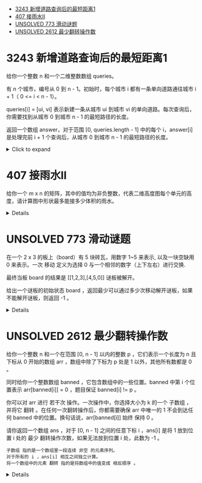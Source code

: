 <!--toc:start-->
- [3243 新增道路查询后的最短距离1](#3243-新增道路查询后的最短距离1)
- [407 接雨水Ⅱ](#407-接雨水ⅱ)
- [UNSOLVED 773 滑动谜题](#unsolved-773-滑动谜题)
- [UNSOLVED 2612 最少翻转操作数](#unsolved-2612-最少翻转操作数)
<!--toc:end-->

# 3243 新增道路查询后的最短距离1

给你一个整数 n 和一个二维整数数组 queries。

有 n 个城市，编号从 0 到 n - 1。初始时，每个城市 i
都有一条单向道路通往城市 i + 1（ 0 \<= i \< n - 1）。

queries\[i\] = \[ui, vi\] 表示新建一条从城市 ui 到城市 vi
的单向道路。每次查询后，你需要找到从城市 0 到城市 n - 1
的最短路径的长度。

返回一个数组 answer，对于范围 \[0, queries.length - 1\] 中的每个
i，answer\[i\] 是处理完前 i + 1 个查询后，从城市 0 到城市 n - 1
的最短路径的长度。

<details><summary>Click to expand</summary>

``` cpp
class Solution {
public:
    vector<int> shortestDistanceAfterQueries(int n, vector<vector<int>>& queries) {
        vector<vector<int>> graph(n);
        for(int i=0;i<n-1;i++){
            graph[i].emplace_back(i+1);
        }
        vector<int> res;
        for(auto& query: queries){
            graph[query[0]].emplace_back(query[1]);
            res.emplace_back(bfs(n,graph));
        }
        return res;
    }
    int bfs(int n,vector<vector<int>>& nums){
        vector<int> dist(n,-1);
        queue<int> q;
        q.push(0);
        dist[0]=0;
        while(q.size()){
            int x=q.front();
            q.pop();
            for(auto y: nums[x]){
                if(dist[y]>=0) continue;
                q.push(y);
                dist[y]=dist[x]+1;
            }
        }
        return dist.back();
    }
};
```

</details>

# 407 接雨水Ⅱ

给你一个 m x n 的矩阵，其中的值均为非负整数，代表二维高度图每个单元的高度，请计算图中形状最多能接多少体积的雨水。

<details>

```cpp
class Solution {
    static constexpr int dxy[4][2]={{1,0},{-1,0},{0,1},{0,-1}};
public:
    int trapRainWater(vector<vector<int>>& heightMap) {
        int m=heightMap.size(),n=heightMap[0].size();
        priority_queue<tuple<int,int,int>,vector<tuple<int,int,int>>,greater<>> pq;
        for(int i=0;i<m;i++){
            for(int j=0;j<n;j++){
                if(i==0||i==m-1||j==0||j==n-1){
                    pq.emplace(heightMap[i][j],i,j);
                    heightMap[i][j]=-1;//标记(i,j)，表示访问过
                }
            }
        }
        int ans=0;
        while(!pq.empty()){
            auto [min_height,i,j]=pq.top();
            pq.pop();
            for(auto& [dx,dy]:dxy){
                int x=i+dx,y=j+dy;//(x,y)的邻居
                if(x>=0&&x<m&&y>=0&&y<n&&heightMap[x][y]>=0){//(x,y)没有访问过
                    //如果(x,y)的高度小于min_height,那么接水量为min_height-heightMap[x][y]
                    ans+=max(min_height-heightMap[x][y],0);
                    //给木桶新增一块高为max(heightMap[x][y],min_height)的木板
                    pq.emplace(max(min_height,heightMap[x][y]),x,y);
                    heightMap[x][y]=-1;
                }
            }
        }
        return ans;
    }
};
```

</details>

# UNSOLVED 773 滑动谜题

在一个 2 x 3 的板上（board）有 5 块砖瓦，用数字 1~5 来表示, 以及一块空缺用 0 来表示。一次 移动 定义为选择 0 与一个相邻的数字（上下左右）进行交换.

最终当板 board 的结果是 [[1,2,3],[4,5,0]] 谜板被解开。

给出一个谜板的初始状态 board ，返回最少可以通过多少次移动解开谜板，如果不能解开谜板，则返回 -1 。

<details>

```cpp
class Solution {
    vector<vector<int>> neighbors = {{1, 3}, {0, 2, 4}, {1, 5},
                                     {0, 4}, {1, 3, 5}, {2, 4}};

public:
    int slidingPuzzle(vector<vector<int>>& board) {
        auto get = [&](string& status) -> vector<string> {
            vector<string> ret;
            int x = status.find('0');
            for (int y : neighbors[x]) {
                swap(status[x], status[y]);
                ret.push_back(status);
                swap(status[x], status[y]);
            }
            return ret;
        };
        string initial;
        for (int i = 0; i < 2; ++i) {
            for (int j = 0; j < 3; j++) {
                initial += char(board[i][j] + '0');
            }
        }
        if (initial == "123450") {
            return 0;
        }
        queue<pair<string, int>> q;
        q.emplace(initial, 0);
        unordered_set<string> seen = {initial};
        while (!q.empty()) {
            auto [status, step] = q.front();
            q.pop();
            for (auto&& next_status : get(status)) {
                if (!seen.count(next_status)) {
                    if (next_status == "123450") {
                        return step + 1;
                    }
                    q.emplace(next_status, step + 1);
                    seen.insert(move(next_status));
                }
            }
        }
        return -1;
    }
};
```

A*做法：

```cpp
struct AStar {
    // 曼哈顿距离
    static constexpr array<array<int, 6>, 6> dist = {{
        {0, 1, 2, 1, 2, 3},
        {1, 0, 1, 2, 1, 2},
        {2, 1, 0, 3, 2, 1},
        {1, 2, 3, 0, 1, 2},
        {2, 1, 2, 1, 0, 1},
        {3, 2, 1, 2, 1, 0}
    }};

    // 计算启发函数
    static int getH(const string& status) {
        int ret = 0;
        for (int i = 0; i < 6; ++i) {
            if (status[i] != '0') {
                ret += dist[i][status[i] - '1'];
            }
        }
        return ret;
    };

    AStar(const string& status, int g): status_{status}, g_{g}, h_{getH(status)} {
        f_ = g_ + h_;
    }

    bool operator< (const AStar& that) const {
        return f_ > that.f_;
    }

    string status_;
    int f_, g_, h_;
};

class Solution {
private:
    vector<vector<int>> neighbors = {{1, 3}, {0, 2, 4}, {1, 5}, {0, 4}, {1, 3, 5}, {2, 4}};;

public:
    int slidingPuzzle(vector<vector<int>>& board) {
        // 枚举 status 通过一次交换操作得到的状态
        auto get = [&](string& status) -> vector<string> {
            vector<string> ret;
            int x = status.find('0');
            for (int y: neighbors[x]) {
                swap(status[x], status[y]);
                ret.push_back(status);
                swap(status[x], status[y]);
            }
            return ret;
        };

        string initial;
        for (int i = 0; i < 2; ++i) {
            for (int j = 0; j < 3; ++j) {
                initial += char(board[i][j] + '0');
            }
        }
        if (initial == "123450") {
            return 0;
        }

        priority_queue<AStar> q;
        q.emplace(initial, 0);
        unordered_set<string> seen = {initial};

        while (!q.empty()) {
            AStar node = q.top();
            q.pop();
            for (auto&& next_status: get(node.status_)) {
                if (!seen.count(next_status)) {
                    if (next_status == "123450") {
                        return node.g_ + 1;
                    }
                    q.emplace(next_status, node.g_ + 1);
                    seen.insert(move(next_status));
                }
            }
        }

        return -1;
    }
};
```

</details>

# UNSOLVED 2612 最少翻转操作数

给你一个整数 n 和一个在范围 [0, n - 1] 以内的整数 p ，它们表示一个长度为 n 且下标从 0 开始的数组 arr ，数组中除了下标为 p 处是 1 以外，其他所有数都是 0 。

同时给你一个整数数组 banned ，它包含数组中的一些位置。banned 中第 i 个位置表示 arr[banned[i]] = 0 ，题目保证 banned[i] != p 。

你可以对 arr 进行 若干次 操作。一次操作中，你选择大小为 k 的一个 子数组 ，并将它 翻转 。在任何一次翻转操作后，你都需要确保 arr 中唯一的 1 不会到达任何 banned 中的位置。换句话说，arr[banned[i]] 始终 保持 0 。

请你返回一个数组 ans ，对于 [0, n - 1] 之间的任意下标 i ，ans[i] 是将 1 放到位置 i 处的 最少 翻转操作次数，如果无法放到位置 i 处，此数为 -1 。

    子数组 指的是一个数组里一段连续 非空 的元素序列。
    对于所有的 i ，ans[i] 相互之间独立计算。
    将一个数组中的元素 翻转 指的是将数组中的值变成 相反顺序 。

<details>

```cpp
class Solution {
public:
    vector<int> minReverseOperations(int n, int p, vector<int>& banned, int k) {
        unordered_set<int> ban{banned.begin(), banned.end()};
        set<int> indices[2];
        for (int i = 0; i < n; i++) {
            if (i != p && !ban.contains(i)) {
                indices[i % 2].insert(i);
            }
        }
        indices[0].insert(n); // 哨兵，下面无需判断 it != st.end()
        indices[1].insert(n);
        vector<int> ans(n, -1);
        ans[p] = 0; // 起点
        queue<int> q;
        q.push(p);
        while (!q.empty()) {
            int i = q.front(); q.pop();
            // indices[mn % 2] 中的从 mn 到 mx 的所有下标都可以从 i 翻转到
            int mn = max(i - k + 1, k - i - 1);
            int mx = min(i + k - 1, n * 2 - k - i - 1);
            auto& st = indices[mn % 2];
            for (auto it = st.lower_bound(mn); *it <= mx; it = st.erase(it)) {
                ans[*it] = ans[i] + 1; // 移动一步
               q.push(*it);
            }
        }
        return ans;
    }
};
```

</details>
